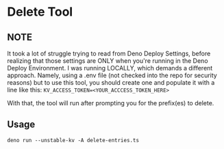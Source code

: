 # Delete Tool

## NOTE

It took a lot of struggle trying to read from Deno Deploy Settings, before
realizing that those settings are ONLY when you're running in the Deno Deploy
Environment. I was running LOCALLY, which demands a different approach. Namely,
using a .env file (not checked into the repo for security reasons) but to use
this tool, you should create one and populate it with a line like this:
`KV_ACCESS_TOKEN=<YOUR_ACCCESS_TOKEN_HERE>`

With that, the tool will run after prompting you for the prefix(es) to delete.

## Usage

`deno run --unstable-kv -A delete-entries.ts`
